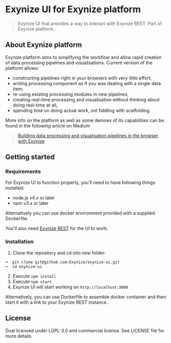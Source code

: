 # Exynize UI for Exynize platform

> Exynize UI that provides a way to interact with Exynize REST. Part of Exynize platform.

## About Exynize platform

Exynize platform aims to simplifying the workflow and allow rapid creation of data processing pipelines and visualisations.
Current version of the platform allows:
- constructing pipelines right in your browsers with very little effort,
- writing processing component as if you was dealing with a single data item,
- re-using existing processing modules in new pipelines,
- creating real-time processing and visualisation without thinking about doing real-time at all,
- spending time on doing actual work, not fiddling with scaffolding.

More info on the platform as well as some demoes of its capabilities can be found in the following article on Medium
> [Building data processing and visualisation pipelines in the browser with Exynize](https://medium.com/the-data-experience/building-data-processing-and-visualisation-pipelines-in-the-browser-with-exynize-372ab15e848c#.cq73g7k7q)

## Getting started

### Requirements

For Exynize UI to function properly, you'll need to have following things installed:

- node.js v4.x or later
- npm v3.x or later

Alternatively you can use docker environment provided with a supplied Dockerfile.

You'll also need [Exynize REST](https://github.com/Exynize/exynize-rest) for the UI to work.

### Installation

1. Clone the repository and cd into new folder:
```
➜  git clone git@github.com:Exynize/exynize-ui.git
➜  cd exynize-ui
```
2. Execute `npm install`
3. Execute `npm start`
4. Exynize UI will start working on `http://localhost:3000`

Alternatively, you can use Dockerfile to assemble docker container and then start it with a link to your Exynize REST instance.

## License

Dual licensed under LGPL-3.0 and commercial license.
See LICENSE file for more details.

